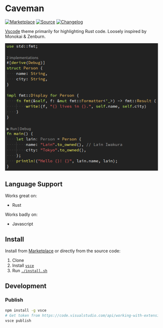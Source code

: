# Caveman

[![Marketplace](https://img.shields.io/badge/Marketplace-666)](https://marketplace.visualstudio.com/items?itemName=kafji.caveman)
[![Source](https://img.shields.io/badge/Source-666)](https://github.com/kafji/caveman)
[![Changelog](https://img.shields.io/badge/Changelog-666)](CHANGELOG.md)

[Vscode](https://code.visualstudio.com/) theme primarily for highlighting Rust code. Loosely inspired by Monokai & Zenburn.

![Preview](preview.png)

## Language Support

Works great on:

- Rust

Works badly on:

- Javascript

## Install

Install from [Marketplace](https://marketplace.visualstudio.com/items?itemName=kafji.caveman) or directly from the source code:

1. Clone
2. Install [`vsce`](https://code.visualstudio.com/api/working-with-extensions/publishing-extension#vsce)
3. Run [`./install.sh`](install.sh)

## Development

### Publish

```bash
npm install -g vsce
# Get token from https://code.visualstudio.com/api/working-with-extensions/publishing-extension#get-a-personal-access-token
vsce publish
```
